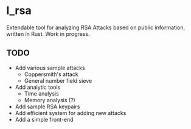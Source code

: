 # l_rsa
Extendable tool for analyzing RSA Attacks based on public information, written in Rust. Work in progress.

## TODO
* Add various sample attacks
  * Coppersmith's attack
  * General number field sieve
* Add analytic tools
  * Time analysis
  * Memory analysis (?)
* Add sample RSA keypairs
* Add efficient system for adding new attacks
* Add a simple front-end
